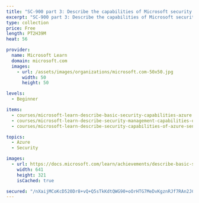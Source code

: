```yaml
---
title: "SC-900 part 3: Describe the capabilities of Microsoft security solutions"
excerpt: "SC-900 part 3: Describe the capabilities of Microsoft security solutions"
type: collection
price: Free
length: PT2H39M
heat: 56

provider:
  name: Microsoft Learn
  domain: microsoft.com
  images:
    - url: /assets/images/organizations/microsoft.com-50x50.jpg
      width: 50
      height: 50

levels:
  - Beginner

items:
  - courses/microsoft-learn-describe-basic-security-capabilities-azure
  - courses/microsoft-learn-describe-security-management-capabilities-of-azure
  - courses/microsoft-learn-describe-security-capabilities-of-azure-sentinel

topics:
  - Azure
  - Security

images:
  - url: https://docs.microsoft.com/learn/achievements/describe-basic-security-capabilities-in-azure-social.png
    width: 641
    height: 321
    isCached: true

secured: "/nXaijMCoKcD520Dr8+vQ+Q5sTkKdtQWG90+oOrHTG7MeDvKgznRJf7RAn2JC65wlxqMswGhjNkUVlhVBSawlFvaWMIU6B59FkwX37esYcRp8EInA0r1RfOXkZzjzrmd31AVuljPzs2Rrs4pBeCX7RBvn6lXfjNXSnNS4v3bih0DyEoQnZfv/QAI+R1IdDI5KDjRYVtd5fAszdBgnoutcypAE/2X838kwUGNVrubAq8hZ16l/KNyQyI6m1WOxssGYwj5i5aJvNMXUWm1KTbSaF8YhJtPWdG0tLZbuliQTpJQoxYwlMjp3cQUDyRlEcbKdaRI6ePCdmWLuhTWI3IV9R6FsVWXBD/+dR5AWXdz0n0=;HApPi0Wwxi6sq8Ihki3MqQ=="
---
```


